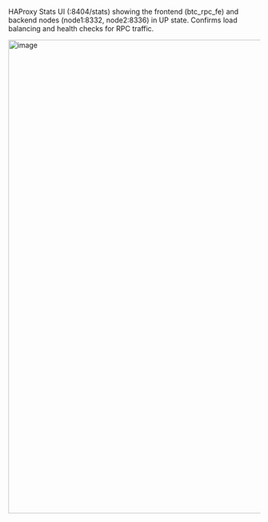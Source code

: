 HAProxy Stats UI (:8404/stats) showing the frontend (btc_rpc_fe) and backend nodes (node1:8332, node2:8336) in UP state. Confirms load balancing and health checks for RPC traffic.

<img width="1892" height="945" alt="image" src="https://github.com/user-attachments/assets/2ce574fe-56fe-4174-8495-7596d287f478" />


